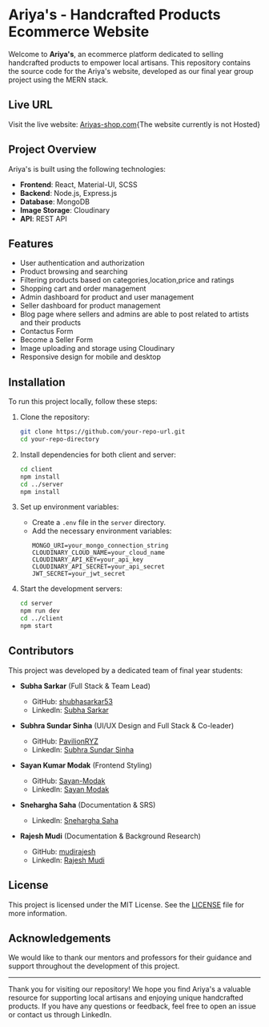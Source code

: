 # Ariya's - Handcrafted Products Ecommerce Website

Welcome to **Ariya's**, an ecommerce platform dedicated to selling handcrafted products to empower local artisans. This repository contains the source code for the Ariya's website, developed as our final year group project using the MERN stack.

## Live URL
Visit the live website: [Ariyas-shop.com](https://www.ariyas-shop.com){The website currently is not Hosted}

## Project Overview
Ariya's is built using the following technologies:
- **Frontend**: React, Material-UI, SCSS
- **Backend**: Node.js, Express.js
- **Database**: MongoDB
- **Image Storage**: Cloudinary
- **API**: REST API

## Features
- User authentication and authorization
- Product browsing and searching
- Filtering products based on categories,location,price and   ratings
- Shopping cart and order management
- Admin dashboard for product and user management
- Seller dashboard for product management
- Blog page where sellers and admins are able to post related    to artists and their products
- Contactus Form 
- Become a Seller Form
- Image uploading and storage using Cloudinary
- Responsive design for mobile and desktop

## Installation
To run this project locally, follow these steps:

1. Clone the repository:
   ```bash
   git clone https://github.com/your-repo-url.git
   cd your-repo-directory
   ```

2. Install dependencies for both client and server:
   ```bash
   cd client
   npm install
   cd ../server
   npm install
   ```

3. Set up environment variables:
   - Create a `.env` file in the `server` directory.
   - Add the necessary environment variables:
     ```
     MONGO_URI=your_mongo_connection_string
     CLOUDINARY_CLOUD_NAME=your_cloud_name
     CLOUDINARY_API_KEY=your_api_key
     CLOUDINARY_API_SECRET=your_api_secret
     JWT_SECRET=your_jwt_secret
     ```

4. Start the development servers:
   ```bash
   cd server
   npm run dev
   cd ../client
   npm start
   ```

## Contributors
This project was developed by a dedicated team of final year students:

- **Subha Sarkar** (Full Stack & Team Lead)
  - GitHub: [shubhasarkar53](https://github.com/shubhasarkar53)
  - LinkedIn: [Subha Sarkar](https://www.linkedin.com/in/shubha-sarkar-862588213/)

- **Subhra Sundar Sinha** (UI/UX Design and Full Stack & Co-leader)
  - GitHub: [PavilionRYZ](https://github.com/PavilionRYZ)
  - LinkedIn: [Subhra Sundar Sinha](https://www.linkedin.com/in/subhra-sundar-sinha-779538181/)

- **Sayan Kumar Modak** (Frontend Styling)
  - GitHub: [Sayan-Modak](https://github.com/Sayan-Modak)
  - LinkedIn: [Sayan Modak](https://www.linkedin.com/in/sayan-modak-240790230/)

- **Snehargha Saha** (Documentation & SRS)
  - LinkedIn: [Snehargha Saha](https://www.linkedin.com/in/snehargha-saha-9781a5215/)

- **Rajesh Mudi** (Documentation & Background Research)
  - GitHub: [mudirajesh](https://github.com/mudirajesh)
  - LinkedIn: [Rajesh Mudi](https://www.linkedin.com/in/rajesh-mudi-29sep2008/)

## License
This project is licensed under the MIT License. See the [LICENSE](LICENSE) file for more information.

## Acknowledgements
We would like to thank our mentors and professors for their guidance and support throughout the development of this project.

---

Thank you for visiting our repository! We hope you find Ariya's a valuable resource for supporting local artisans and enjoying unique handcrafted products. If you have any questions or feedback, feel free to open an issue or contact us through LinkedIn.
